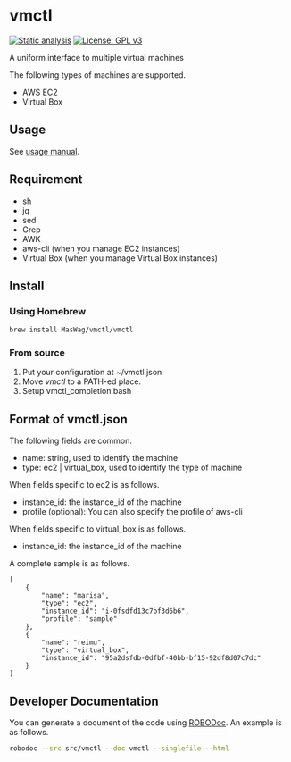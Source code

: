 vmctl
=====

[![Static analysis](https://github.com/MasWag/vmctl/workflows/Static%20analysis/badge.svg)](https://github.com/MasWag/vmctl/actions?query=workflow%3A%22Static+analysis%22)
[![License: GPL v3](https://img.shields.io/badge/License-GPLv3-blue.svg)](./LICENSE)

A uniform interface to multiple virtual machines

The following types of machines are supported.

* AWS EC2
* Virtual Box

Usage
-----

See [usage manual](./doc/man.md).


Requirement
-----------

* sh
* jq
* sed
* Grep
* AWK
* aws-cli (when you manage EC2 instances)
* Virtual Box (when you manage Virtual Box instances)

Install
-------

### Using Homebrew

```bash
brew install MasWag/vmctl/vmctl
```

### From source

1. Put your configuration at ~/vmctl.json
2. Move *vmctl* to a PATH-ed place.
3. Setup vmctl_completion.bash

Format of vmctl.json
--------------------

The following fields are common.

* name: string, used to identify the machine
* type: ec2 | virtual_box, used to identify the type of machine

When fields specific to ec2 is as follows.

* instance_id: the instance\_id of the machine
* profile (optional): You can also specify the profile of aws-cli


When fields specific to virtual_box is as follows.

* instance_id: the instance\_id of the machine

A complete sample is as follows.

```
[
    {
        "name": "marisa",
        "type": "ec2",
        "instance_id": "i-0fsdfd13c7bf3d6b6",
        "profile": "sample"
    },
    {
        "name": "reimu",
        "type": "virtual_box",
        "instance_id": "95a2dsfdb-0dfbf-40bb-bf15-92df8d07c7dc"
    }
]
```

Developer Documentation
-----------------------

You can generate a document of the code using [ROBODoc](https://rfsber.home.xs4all.nl/Robo/robodoc.html). An example is as follows.

```sh
robodoc --src src/vmctl --doc vmctl --singlefile --html
```

